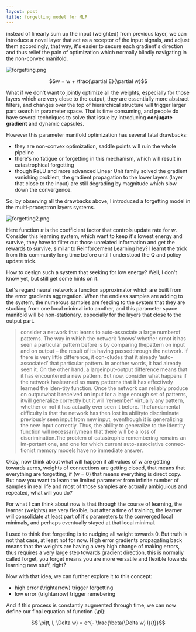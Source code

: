 ```yaml
---
layout: post
title: forgetting model for MLP
---
```

instead of linearly sum up the input (weighted) from previous layer, we can introduce a novel layer that act as a receptor of the input signals, and adjust them accordingly, that way, it's easier to secure each gradient's direction and thus relief the pain of optimization which normally blindly navigating in the non-convex manifold.

![forgetting.png](forgetting.png)

$$w = w + \frac{\partial E}{\partial w}$$

What if we don't want to jointly optimize all the weights, especially for those layers which are very close to the output, they are essentially more abstract filters, and changes over the top of hierarchical structure will trigger larger part search in parameter space. That is time consuming, and people do have several techniques to solve that issue by introducing **conjugate gradient** and dynamic capsules.

However this parameter manifold optimization has several fatal drawbacks: 
 - they are non-convex optimization, saddle points will ruin the whole pipeline
 - there's no fatigue or forgetting in this mechanism, which will result in catastrophical forgetting
 - though ReLU and more advanced Linear Unit family solved the gradient vanishing problem, the gradient propagation to the lower layers (layer that close to the input) are still degrading by magnitude which slow down the convergence.
 
So, by observing all the drawbacks above, I introduced a forgetting model in the multi-proceptron layers systems.

![forgetting2.png](forgetting2.png)

Here function $\pi$ is the coefficient factor that controls update rate for $w$. Consider this learning system, which want to keep it's lowest energy and survive, they have to filter out those unrelated information and get the rewards to survive, similar to Reinforcement Learning hey? I learnt the trick from this community long time before until I understood the Q and policy update trick.

How to design such a system that seeking for low energy? Well, I don't know yet, but still get some hints on it.

Let's regard neural network a function approximator which are built from the error gradients aggregation. When the endless samples are adding to the system, the numerous samples are feeding to the system that they are stucking from one local minimal into another, and this parameter space manifold will be non-stationary, especially for the layers that close to the output part.

> consider a network that learns to auto-associate a large numberof patterns. The way in which the network ‘knows’ whether ornot it has seen a particular pattern before is by comparing thepattern on input and on output – the result of its having passedthrough  the  network.  If  there  is  very  little  difference,  it  con-cludes that it already ‘auto-associated’ that particular pattern. In another words, it had already seen it.  On the other hand, a largeinput–output  difference  means  that  it  has  encountered  a  new pattern.  But  now,  consider  what  happens  if  the  network  haslearned so many patterns that it has effectively learned the iden-tity function. Once the network can reliably produce on outputwhat it received on input for a large enough set of patterns, itwill  generalize  correctly  but  it  will  ‘remember’  virtually  any  pattern, whether or not it has actually ever seen it before. Thefundamental difficulty is that the network has then lost its abilityto  discriminate  previously  seen  input  from  new  input,  eventhough  it  is  generalizing  the  new  input  correctly.  Thus,  the  ability  to  generalize  to  the  identity  function  will  necessarilymean that there will be a loss of discrimination.The  problem  of  catastrophic  remembering  remains  an  im-portant one, and one for which current auto-associative connec-tionist memory models have no immediate answer.

Okay, now think about what will happen if all values of w are getting towards zeros, weights of connections are getting closed, that means that everything are forgetting, if \(w = 0\) that means everything is direct copy. But now you want to learn the limited parameter from infinite number of samples in real life and most of those samples are actually ambiguious and repeated, what will you do?

For what I can think about now is that through the course of learning, the learner (weights) are very flexible, but after a time of training, the learner will consolidate at least part of it's parameters to the converged local minimals, and perhaps eventually stayed at that local minimal.

I used to think that forgetting is to nudging all weight towards 0. But truth is not that case, at least not for now. High error gradients propagating back means that the weights are having a very high change of making errors, thus requires a very large step towards gradient direction, this is normally called forget, you forget means you are more versatile and flexible towards learning new stuff, right?

Now with that idea, we can further explore it to this concept:

 - high error \(\rightarrow\) trigger forgetting
 - low error \(\rightarrow\) trigger remebering

And if this process is constantly augmented through time, we can now define our final equation of function \(\pi\):

$$ \pi(t, l, \Delta w) = e^{- \frac{\beta(\Delta w) l}{t}}$$


